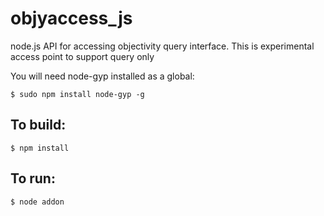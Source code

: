 # objyaccess_js
node.js API for accessing objectivity query interface.
This is experimental access point to support query only

You will need node-gyp installed as a global:

```text
$ sudo npm install node-gyp -g
```

## To build:
```text
$ npm install
```
## To run:
```test
$ node addon
```
